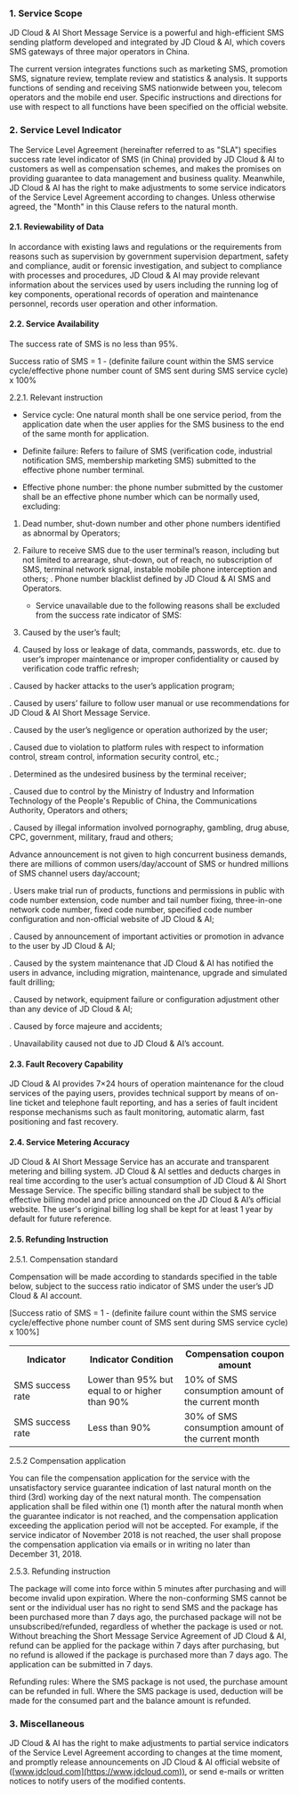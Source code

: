 ###  1. Service Scope

  JD Cloud & AI Short Message Service is a powerful and high-efficient SMS sending platform developed and integrated by JD Cloud & AI, which covers SMS gateways of three major operators in China.

  The current version integrates functions such as marketing SMS, promotion SMS, signature review, template review and statistics & analysis. It supports functions of sending and receiving SMS nationwide between you, telecom operators and the mobile end user. Specific instructions and directions for use with respect to all functions have been specified on the official website.

### 2. Service Level Indicator

  The Service Level Agreement (hereinafter referred to as "SLA") specifies success rate level indicator of SMS (in China) provided by JD Cloud & AI to customers as well as compensation schemes, and makes the promises on providing guarantee to data management and business quality. Meanwhile, JD Cloud & AI has the right to make adjustments to some service indicators of the Service Level Agreement according to changes. Unless otherwise agreed, the "Month" in this Clause refers to the natural month.

####  2.1. Reviewability of Data

In accordance with existing laws and regulations or the requirements from reasons such as supervision by government supervision department, safety and compliance, audit or forensic investigation, and subject to compliance with processes and procedures, JD Cloud & AI may provide relevant information about the services used by users including the running log of key components, operational records of operation and maintenance personnel, records user operation and other information.

####  2.2. Service Availability

The success rate of SMS is no less than 95%.

Success ratio of SMS = 1 - (definite failure count within the SMS service cycle/effective phone number count of SMS sent during SMS service cycle) x 100%

2.2.1. Relevant instruction

   - Service cycle: One natural month shall be one service period, from the application date when the user applies for the SMS business to the end of the same month for application.

   - Definite failure: Refers to failure of SMS (verification code, industrial notification SMS, membership marketing SMS) submitted to the effective phone number terminal.

   - Effective phone number: the phone number submitted by the customer shall be an effective phone number which can be normally used, excluding:

1. Dead number, shut-down number and other phone numbers identified as abnormal by Operators;

2. Failure to receive SMS due to the user terminal’s reason, including but not limited to arrearage, shut-down, out of reach, no subscription of SMS, terminal network signal, instable mobile phone interception and others;
.	Phone number blacklist defined by JD Cloud & AI SMS and Operators. 

   - Service unavailable due to the following reasons shall be excluded from the success rate indicator of SMS:

1. Caused by the user’s fault;

2. Caused by loss or leakage of data, commands, passwords, etc. due to user’s improper maintenance or improper confidentiality or caused by verification code traffic refresh;

.	Caused by hacker attacks to the user’s application program;

.	Caused by users’ failure to follow user manual or use recommendations for JD Cloud & AI Short Message Service.

.	Caused by the user’s negligence or operation authorized by the user;

.	Caused due to violation to platform rules with respect to information control, stream control, information security control, etc.;

.	Determined as the undesired business by the terminal receiver;

.	Caused due to control by the Ministry of Industry and Information Technology of the People's Republic of China, the Communications Authority, Operators and others;

.	Caused by illegal information involved pornography, gambling, drug abuse, CPC, government, military, fraud and others;

Advance announcement is not given to high concurrent business demands, there are millions of common users/day/account of SMS or hundred millions of SMS channel users day/account;

.	Users make trial run of products, functions and permissions in public with code number extension, code number and tail number fixing, three-in-one network code number, fixed code number, specified code number configuration and non-official website of JD Cloud & AI;

.	Caused by announcement of important activities or promotion in advance to the user by JD Cloud & AI;

.	Caused by the system maintenance that JD Cloud & AI has notified the users in advance, including migration, maintenance, upgrade and simulated fault drilling;

.	Caused by network, equipment failure or configuration adjustment other than any device of JD Cloud & AI;

.	Caused by force majeure and accidents;

.	Unavailability caused not due to JD Cloud & AI’s account.

####  2.3. Fault Recovery Capability

JD Cloud & AI provides 7×24 hours of operation maintenance for the cloud services of the paying users, provides technical support by means of on-line ticket and telephone fault reporting, and has a series of fault incident response mechanisms such as fault monitoring, automatic alarm, fast positioning and fast recovery.

####  2.4. Service Metering Accuracy


JD Cloud & AI Short Message Service has an accurate and transparent metering and billing system. JD Cloud & AI settles and deducts charges in real time according to the user’s actual consumption of JD Cloud & AI Short Message Service. The specific billing standard shall be subject to the effective billing model and price announced on the JD Cloud & AI’s official website. The user's original billing log shall be kept for at least 1 year by default for future reference.

####  2.5. Refunding Instruction

2.5.1. Compensation standard

Compensation will be made according to standards specified in the table below, subject to the success ratio indicator of SMS under the user’s JD Cloud & AI account.

[Success ratio of SMS = 1 - (definite failure count within the SMS service cycle/effective phone number count of SMS sent during SMS service cycle) x 100%]    
   <table>
        <tr align="center">
           <th width="200">Indicator</th>
           <th width="300">Indicator Condition</th>
           <th width="300">Compensation coupon amount</th>
        </tr>
         <tr>
            <td>SMS success rate</td>
            <td>Lower than 95% but equal to or higher than 90%</td>
            <td>10% of SMS consumption amount of the current month</td>
         </tr>
         <tr>
            <td>SMS success rate</td>
            <td>Less than 90%</td>
            <td>30% of SMS consumption amount of the current month</td>
         </tr>
   </table>
   
2.5.2 Compensation application

You can file the compensation application for the service with the unsatisfactory service guarantee indication of last natural month on the third (3rd) working day of the next natural month. The compensation application shall be filed within one (1) month after the natural month when the guarantee indicator is not reached, and the compensation application exceeding the application period will not be accepted. For example, if the service indicator of November 2018 is not reached, the user shall propose the compensation application via emails or in writing no later than December 31, 2018.

2.5.3. Refunding instruction

The package will come into force within 5 minutes after purchasing and will become invalid upon expiration. Where the non-conforming SMS cannot be sent or the individual user has no right to send SMS and the package has been purchased more than 7 days ago, the purchased package will not be unsubscribed/refunded, regardless of whether the package is used or not. Without breaching the Short Message Service Agreement of JD Cloud & AI, refund can be applied for the package within 7 days after purchasing, but no refund is allowed if the package is purchased more than 7 days ago. The application can be submitted in 7 days.

Refunding rules: Where the SMS package is not used, the purchase amount can be refunded in full. Where the SMS package is used, deduction will be made for the consumed part and the balance amount is refunded.
   
### 3. Miscellaneous

  JD Cloud & AI has the right to make adjustments to partial service indicators of the Service Level Agreement according to changes at the time moment, and promptly release announcements on JD Cloud & AI official website of ([www.jdcloud.com](https://www.jdcloud.com)), or send e-mails or written notices to notify users of the modified contents.
